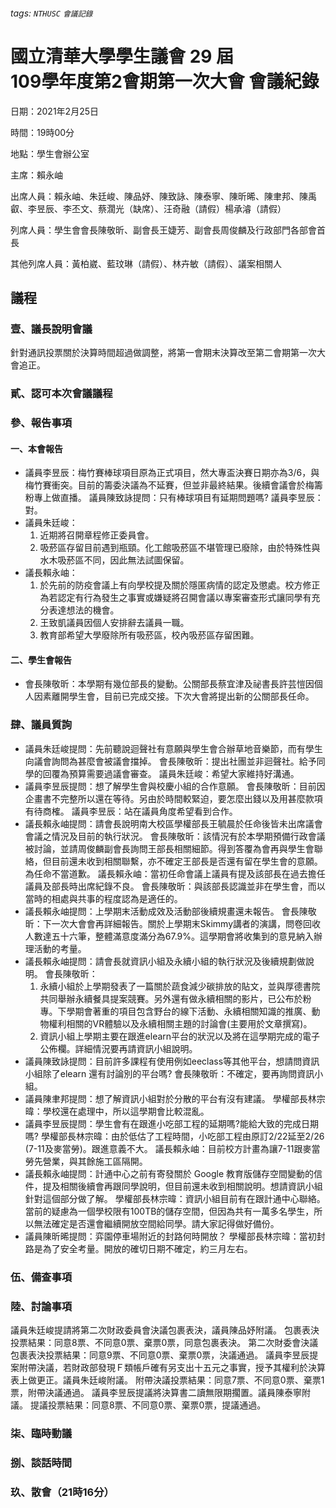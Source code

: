 ###### tags: `NTHUSC` `會議記錄`

# 國立清華大學學生議會 29 屆<br />109學年度第2會期第一次大會 會議紀錄

日期：2021年2月25日

時間：19時00分

地點：學生會辦公室

主席：賴永岫

出席人員：賴永岫、朱廷峻、陳品妤、陳致詠、陳泰寧、陳昕晞、陳聿邦、陳禹叡、李昱辰、李丕文、蔡濶光（缺席）、汪奇融（請假）楊承濬（請假）

列席人員：學生會會長陳敬昕、副會長王婕芳、副會長周俊麟及行政部門各部會首長

其他列席人員：黃柏崴、藍玟琳（請假）、林卉敏（請假）、議案相關人

## 議程

### 壹、議長說明會議

針對通訊投票關於決算時間超過做調整，將第一會期末決算改至第二會期第一次大會追正。

### 貳、認可本次會議議程

### 參、報告事項

#### 一、本會報告

- 議員李昱辰：梅竹賽棒球項目原為正式項目，然大專盃決賽日期亦為3/6，與梅竹賽衝突。目前的籌委決議為不延賽，但並非最終結果。後續會議會於梅籌粉專上做直播。
議員陳致詠提問：只有棒球項目有延期問題嗎?
議員李昱辰：對。
- 議員朱廷峻：
    1. 近期將召開章程修正委員會。
    2. 吸菸區存留目前遇到瓶頸。化工館吸菸區不堪管理已廢除，由於特殊性與水木吸菸區不同，因此無法試圖保留。
- 議長賴永岫：
    1. 於先前的防疫會議上有向學校提及關於隱匿病情的認定及懲處。校方修正為若認定有行為發生之事實或嫌疑將召開會議以專案審查形式讓同學有充分表達想法的機會。 
    2. 王致凱議員因個人安排辭去議員一職。 
    3. 教育部希望大學廢除所有吸菸區，校內吸菸區存留困難。

#### 二、學生會報告

- 會長陳敬昕：本學期有幾位部長的變動。公關部長蔡宜津及祕書長許芸愷因個人因素離開學生會，目前已完成交接。下次大會將提出新的公關部長任命。

### 肆、議員質詢

- 議員朱廷峻提問：先前聽說迴聲社有意願與學生會合辦草地音樂節，而有學生向議會詢問為甚麼會被議會擋掉。
會長陳敬昕：提出社團並非迴聲社。給予同學的回覆為預算需要過議會審查。
議員朱廷峻：希望大家維持好溝通。
- 議員李昱辰提問：想了解學生會與校慶小組的合作意願。
會長陳敬昕：目前因企畫書不完整所以還在等待。另由於時間較緊迫，要怎麼出錢以及用甚麼款項有待商榷。
議員李昱辰：站在議員角度希望看到合作。
- 議長賴永岫提問：請會長說明南大校區學權部長王毓晨於任命後皆未出席議會會議之情況及目前的執行狀況。
會長陳敬昕：該情況有於本學期預備行政會議被討論，並請周俊麟副會長詢問王部長相關細節。得到答覆為會再與學生會聯絡，但目前還未收到相關聯繫，亦不確定王部長是否還有留在學生會的意願。為任命不當道歉。
議長賴永岫：當初任命會議上議員有提及該部長在過去擔任議員及部長時出席紀錄不良。
會長陳敬昕：與該部長認識並非在學生會，而以當時的相處與共事的程度認為是適任的。
- 議長賴永岫提問：上學期末活動成效及活動部後續規畫還未報告。
會長陳敬昕：下一次大會會再詳細報告。關於上學期末Skimmy講者的演講，問卷回收人數達五十六筆，整體滿意度滿分為67.9%。這學期會將收集到的意見納入辦理活動的考量。
- 議長賴永岫提問：請會長就資訊小組及永續小組的執行狀況及後續規劃做說明。
會長陳敬昕：
    1. 永續小組於上學期發表了一篇關於蔬食減少碳排放的貼文，並與厚德書院共同舉辦永續餐具提案競賽。另外還有做永續相關的影片，已公布於粉專。下學期會著重的項目包含野台的線下活動、永續相關知識的推廣、動物權利相關的VR體驗以及永續相關主題的討論會(主要用於文章撰寫)。
    2. 資訊小組上學期主要在跟進elearn平台的狀況以及將在這學期完成的電子公佈欄。詳細情況要再請資訊小組說明。
- 議員陳致詠提問：目前許多課程有使用例如eeclass等其他平台，想請問資訊小組除了elearn 還有討論別的平台嗎?
會長陳敬昕：不確定，要再詢問資訊小組。
- 議員陳聿邦提問：想了解資訊小組對於分散的平台有沒有建議。
學權部長林宗暐：學校還在處理中，所以這學期會比較混亂。
- 議員李昱辰提問：學生會有在跟進小吃部工程的延期嗎?能給大致的完成日期嗎?
學權部長林宗暐：由於低估了工程時間，小吃部工程由原訂2/22延至2/26 (7-11及麥當勞)。跟進意義不大。
議長賴永岫：目前校方計畫為讓7-11跟麥當勞先營業，與其餘施工區隔開。
- 議長賴永岫提問：計通中心之前有寄發關於 Google 教育版儲存空間變動的信件，提及相關後續會再跟同學說明，但目前還未收到相關說明。想請資訊小組針對這個部分做了解。
學權部長林宗暐：資訊小組目前有在跟計通中心聯絡。當前的疑慮為一個學校限有100TB的儲存空間，但因為共有一萬多名學生，所以無法確定是否還會繼續開放空間給同學。請大家記得做好備份。
- 議員陳昕晞提問：弈園停車場附近的封路何時開放？
學權部長林宗暐：當初封路是為了安全考量。開放的確切日期不確定，約三月左右。

### 伍、備查事項

### 陸、討論事項

議員朱廷峻提請將第二次財政委員會決議包裹表決，議員陳品妤附議。
包裹表決投票結果：<span class="red">同意8票、不同意0票、棄票0票</span>，<span class="red">同意包裹表決</span>。
第二次財委會決議包裹表決投票結果：<span class="red">同意9票、不同意0票、棄票0票</span>，<span class="red">決議通過</span>。
議員李昱辰提案附帶決議，若財政部發現Ｆ類帳戶確有另支出十五元之事實，授予其權利於決算表上做更正。議員朱廷峻附議。
附帶決議投票結果：<span class="red">同意7票、不同意0票、棄票1票</span>，<span class="red">附帶決議通過</span>。
議員李昱辰提議將決算書二讀無限期擱置。議員陳泰寧附議。
提議投票結果：<span class="red">同意8票、不同意0票、棄票0票</span>，<span class="red">提議通過</span>。

### 柒、臨時動議

### 捌、談話時間

### 玖、散會（21時16分）